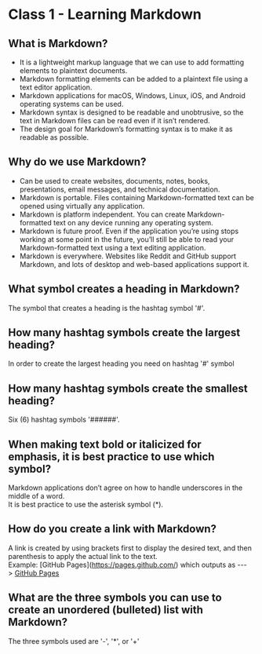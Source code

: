 # Class 1 - Learning Markdown

## What is Markdown?

* It is a lightweight markup language that we can use to add formatting elements to plaintext documents.
* Markdown formatting elements can be added to a plaintext file using a text editor application.
* Markdown applications for macOS, Windows, Linux, iOS, and Android operating systems can be used.
* Markdown syntax is designed to be readable and unobtrusive, so the text in Markdown files can be read even if it isn’t rendered.
* The design goal for Markdown’s formatting syntax is to make it as readable as possible.

## Why do we use Markdown?

* Can be used to create websites, documents, notes, books, presentations, email messages, and technical documentation.
* Markdown is portable. Files containing Markdown-formatted text can be opened using virtually any application.
* Markdown is platform independent. You can create Markdown-formatted text on any device running any operating system.
* Markdown is future proof. Even if the application you’re using stops working at some point in the future, you’ll still be able to read your Markdown-formatted text using a text editing application.
* Markdown is everywhere. Websites like Reddit and GitHub support Markdown, and lots of desktop and web-based applications support it.

## What symbol creates a heading in Markdown?

The symbol that creates a heading is the hashtag symbol '#'.

## How many hashtag symbols create the largest heading?

In order to create the largest heading you need on hashtag '#' symbol

## How many hashtag symbols create the smallest heading?

Six (6) hashtag symbols '######'.

## When making text bold or italicized for emphasis, it is best practice to use which symbol?

Markdown applications don’t agree on how to handle underscores in the middle of a word.  
It is best practice to use the asterisk symbol (*).

## How do you create a link with Markdown?

A link is created by using brackets first to display the desired text, and then parenthesis to apply the actual link to the text.  
Example: \[GitHub Pages]\(https://pages.github.com/) which outputs as ---> [GitHub Pages](https://pages.github.com/)

## What are the three symbols you can use to create an unordered (bulleted) list with Markdown?

The three symbols used are '-', '*', or '+'

